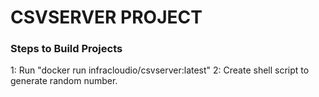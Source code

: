 # **CSVSERVER PROJECT**
### Steps to Build Projects

1: Run "docker run infracloudio/csvserver:latest"
2: Create shell script to generate random number.

